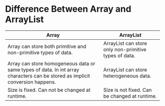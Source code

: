 # Difference Between Array and ArrayList

Array|ArrayList|
-----|---------|
Array can store both primitive and non-primitive types of data.|ArrayList can store only non-primitive types of data.|
Array can store homogeneous data or same types of data. In int array characters can be stored as implicit conversion happens.|ArrayList can store heterogeneous data.|
Size is fixed. Can not be changed at runtime.|Size is not fixed. Can be changed at runtime.|